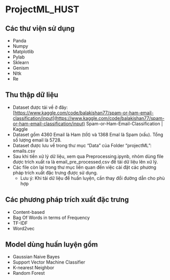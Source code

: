 # ProjectML_HUST
## Các thư viện sử dụng
- Panda
- Numpy
- Matplotlib
- Pylab
- Sklearn
- Genism
- Nltk
- Re

## Thu thập dữ liệu
- Dataset được tải về ở đây: [https://www.kaggle.com/code/balakishan77/spam-or-ham-email-classification/input](https://www.kaggle.com/code/balakishan77/spam-or-ham-email-classification/input) Spam-or-Ham-Email-Classification | Kaggle
- Dataset gồm 4360 Email là Ham (tốt) và 1368 Emal là Spam (xấu). Tổng số lượng email là 5728.
- Dataset được lưu về trong thư mục “Data” của Folder “projectML”: emails.csv
- Sau khi tiền xử lý dữ liệu, xem qua Preprocessing.ipynb, nhóm dùng file được trích xuất ra là email_pre_processed.csv để tải dữ liệu lên xử lý.
- Các file còn lại trong thư mục liên quan đến việc cài đặt các phương pháp trích xuất đặc trưng được sử dụng.
  - Lưu ý: Khi tải dữ liệu để huấn luyện, cần thay đổi đường dẫn cho phù hợp

## Các phương pháp trích xuất đặc trưng
- Content-based
- Bag Of Words in terms of Frequency
- TF-IDF
- Word2vec

## Model dùng huấn luyện gồm
- Gaussian Naive Bayes 
- Support Vector Machine Classifier
- K-nearest Neighbor
- Random Forest
